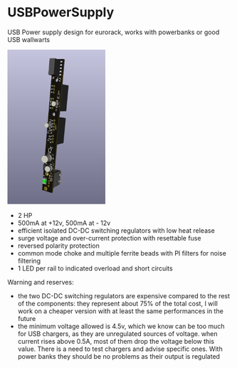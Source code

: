 # USBPowerSupply

USB Power supply design for eurorack, works with powerbanks or good USB wallwarts

<img src="3D_view.png" alt="3D view" width="220">

- 2 HP
- 500mA at +12v, 500mA at - 12v
- efficient isolated DC-DC switching regulators with low heat release
- surge voltage and over-current protection with resettable fuse
- reversed polarity protection
- common mode choke and multiple ferrite beads with PI filters for noise filtering
- 1 LED per rail to indicated overload and short circuits


Warning and reserves:
- the two DC-DC switching regulators are expensive compared to the rest of the components: they represent about 75% of the total cost, I will work on a cheaper version with at least the same performances in the future
- the minimum voltage allowed is 4.5v, which we know can be too much for USB chargers, as they are unregulated sources of voltage. when current rises above 0.5A, most of them drop the voltage below this value. There is a need to test chargers and advise specific ones. With power banks they should be no problems as their output is regulated
